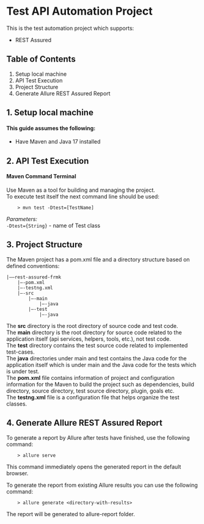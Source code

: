 # Test API Automation Project

This is the test automation project which supports:
* REST Assured

## Table of Contents
1. Setup local machine<br/>
2. API Test Execution<br/>
3. Project Structure<br/>
4. Generate Allure REST Assured Report<br/>

## 1. Setup local machine
#### This guide assumes the following:
* Have Maven and Java 17 installed

## 2. API Test Execution
#### Maven Command Terminal
Use Maven as a tool for building and managing the project.<br/>
To execute test itself the next command line should be used:
        
        > mvn test -Dtest=[TestName]

_Parameters:_ <br/>
`-Dtest={String}` - name of Test class<br/>

## 3. Project Structure
The Maven project has a pom.xml file and a directory structure based on defined conventions:
```
|——rest-assured-frmk
    |—-pom.xml
    |—-testng.xml
    |—-src
        |—-main
            |—-java
        |—-test
            |—-java
```

The **src** directory is the root directory of source code and test code.<br/>
The **main** directory is the root directory for source code related to the application itself (api services, helpers, tools, etc.), not test code.<br/>
The **test** directory contains the test source code related to implemented test-cases.<br/>
The **java** directories under main and test contains the Java code for the application itself which is under main and the Java code for the tests which is under test.<br/>
The **pom.xml** file contains information of project and configuration information for the Maven to build the project such as dependencies, build directory, source directory, test source directory, plugin, goals etc.<br/>
The **testng.xml** file is a configuration file that helps organize the test classes.<br/>

## 4. Generate Allure REST Assured Report
To generate a report by Allure after tests have finished, use the following command: 

        > allure serve 
This command immediately opens the generated report in the default browser.

To generate the report from existing Allure results you can use the following command:
        
        > allure generate <directory-with-results>
The report will be generated to allure-report folder.